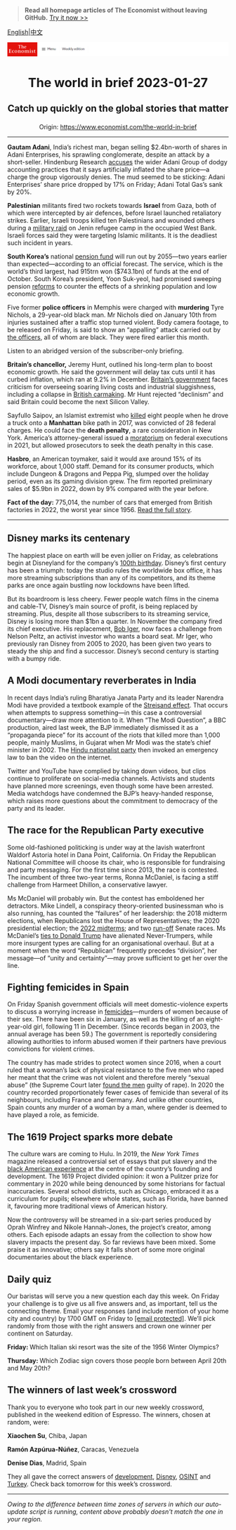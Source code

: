 > **Read all homepage articles of The Economist without leaving GitHub.** [Try it now >>](https://arielherself.github.io/te)

[English](https://github.com/arielherself/espresso/blob/main/README.md)|[中文](https://github-com.translate.goog/arielherself/espresso/blob/main/README.md?_x_tr_sl=en&_x_tr_tl=zh-CN&_x_tr_hl=zh-CN&_x_tr_pto=wapp)



![The Economist](menubar.png)

# <p align="center">The world in brief 2023-01-27</p>

## <p align="center">Catch up quickly on the global stories that matter</p>

<p align="center">Origin: <a href="https://www.economist.com/the-world-in-brief">https://www.economist.com/the-world-in-brief</a><hr>

<strong>Gautam Adani</strong>, India’s richest man, began selling $2.4bn-worth of shares in ​​Adani Enterprises, his sprawling conglomerate, despite an attack by a short-seller. Hindenburg Research [accuses](https://www.economist.com/business/2023/01/26/hindenburgs-critique-of-the-adani-empire) the wider Adani Group of dodgy accounting practices that it says artificially inflated the share price—a charge the group vigorously denies. The mud seemed to be sticking: Adani Enterprises’ share price dropped by 17% on Friday; Adani Total Gas’s sank by 20%.

<strong>Palestinian</strong> militants fired two rockets towards <strong>Israel</strong> from Gaza, both of which were intercepted by air defences, before Israel launched retaliatory strikes. Earlier, Israeli troops killed ten Palestinians and wounded others during a [military raid](https://www.economist.com/middle-east-and-africa/2022/05/14/shireen-abu-aqleh-was-killed-covering-an-israeli-raid) on Jenin refugee camp in the occupied West Bank. Israeli forces said they were targeting Islamic militants. It is the deadliest such incident in years.

<strong>South Korea’s</strong> national [pension fund](https://www.economist.com/finance-and-economics/2022/12/05/can-you-afford-to-retire) will run out by 2055—two years earlier than expected—according to an official forecast. The service, which is the world’s third largest, had 915trn won ($743.1bn) of funds at the end of October. South Korea’s president, Yoon Suk-yeol, had promised sweeping pension [reforms](https://www.economist.com/finance-and-economics/2022/10/27/asias-vast-financial-institutions-are-being-enlisted-to-defend-currencies) to counter the effects of a shrinking population and low economic growth.

Five former <strong>police officers</strong> in Memphis were charged with <strong>murdering</strong> Tyre Nichols, a 29-year-old black man. Mr Nichols died on January 10th from injuries sustained after a traffic stop turned violent. Body camera footage, to be released on Friday, is said to show an “appalling” attack carried out by [the officers](https://www.economist.com/special-report/2022/09/12/-stopping-the-spiral-of-murder-and-violent-crime), all of whom are black. They were fired earlier this month.

Listen to an abridged version of the subscriber-only briefing.

<strong>Britain’s chancellor,</strong> Jeremy Hunt, outlined his long-term plan to boost economic growth. He said the government will delay tax cuts until it has curbed inflation, which ran at 9.2% in December. [Britain’s government](https://www.economist.com/britain/2023/01/23/rishi-sunaks-hapless-government) faces criticism for overseeing soaring living costs and industrial sluggishness, including a collapse in [British carmaking](https://www.economist.com/britain/2023/01/24/britains-carmaking-industry-is-increasingly-under-threat). Mr Hunt rejected “declinism” and said Britain could become the next Silicon Valley.

Sayfullo Saipov, an Islamist extremist who [killed](https://www.economist.com/united-states/2017/11/02/new-york-is-attacked-again-but-remains-remarkably-safe) eight people when he drove a truck onto a <strong>Manhattan</strong> bike path in 2017, was convicted of 28 federal charges. He could face the <strong>death penalty</strong>, a rare consideration in New York. America’s attorney-general issued a [moratorium](https://www.economist.com/united-states/2021/01/21/use-of-the-death-penalty-in-america-may-be-ending) on federal executions in 2021, but allowed prosecutors to seek the death penalty in this case.

<strong>Hasbro</strong>, an American toymaker, said it would axe around 15% of its workforce, about 1,000 staff. Demand for its consumer products, which include Dungeon &amp; Dragons and Peppa Pig, slumped over the holiday period, even as its gaming division grew. The firm reported preliminary sales of $5.9bn in 2022, down by 9% compared with the year before.

<strong>Fact of the day:</strong> 775,014, the number of cars that emerged from British factories in 2022, the worst year since 1956. [Read the full story](https://www.economist.com/britain/2023/01/24/britains-carmaking-industry-is-increasingly-under-threat).

----------

## Disney marks its centenary

The happiest place on earth will be even jollier on Friday, as celebrations begin at Disneyland for the company’s [100th birthday](https://www.economist.com/briefing/2023/01/19/as-disney-turns-100-its-business-is-on-a-rollercoaster-ride). Disney’s first century has been a triumph: today the studio rules the worldwide box office, it has more streaming subscriptions than any of its competitors, and its theme parks are once again bustling now lockdowns have been lifted.

But its boardroom is less cheery. Fewer people watch films in the cinema and cable-TV, Disney’s main source of profit, is being replaced by streaming. Plus, despite all those subscribers to its streaming service, Disney is losing more than $1bn a quarter. In November the company fired its chief executive. His replacement, [Bob Iger](https://www.economist.com/leaders/2022/11/21/disney-brings-back-a-star-of-the-past-but-its-real-problem-is-the-script), now faces a challenge from Nelson Peltz, an activist investor who wants a board seat. Mr Iger, who previously ran Disney from 2005 to 2020, has been given two years to steady the ship and find a successor. Disney’s second century is starting with a bumpy ride.

## A Modi documentary reverberates in India

In recent days India’s ruling Bharatiya Janata Party and its leader Narendra Modi have provided a textbook example of the [Streisand effect](https://www.economist.com/the-economist-explains/2013/04/15/what-is-the-streisand-effect). That occurs when attempts to suppress something—in this case a controversial documentary—draw more attention to it. When “The Modi Question”, a BBC production, aired last week, the BJP immediately dismissed it as a “propaganda piece” for its account of the riots that killed more than 1,000 people, mainly Muslims, in Gujarat when Mr Modi was the state’s chief minister in 2002. The [Hindu nationalist party](https://www.economist.com/asia/2022/07/28/indias-hindu-nationalist-ruling-party-preaches-social-inclusion) then invoked an emergency law to ban the video on the internet.

Twitter and YouTube have complied by taking down videos, but clips continue to proliferate on social-media channels. Activists and students have planned more screenings, even though some have been arrested. Media watchdogs have condemned the BJP’s heavy-handed response, which raises more questions about the commitment to democracy of the party and its leader.

## The race for the Republican Party executive

Some old-fashioned politicking is under way at the lavish waterfront Waldorf Astoria hotel in Dana Point, California. On Friday the Republican National Committee will choose its chair, who is responsible for fundraising and party messaging. For the first time since 2013, the race is contested. The incumbent of three two-year terms, Ronna McDaniel, is facing a stiff challenge from Harmeet Dhillon, a conservative lawyer.

Ms McDaniel will probably win. But the contest has emboldened her detractors. Mike Lindell, a conspiracy theory-oriented businessman who is also running, has counted the “failures” of her leadership: the 2018 midterm elections, when Republicans lost the House of Representatives; the 2020 presidential election; the [2022 midterms](https://www.economist.com/united-states/2022/11/09/the-democrats-have-done-better-than-expected); and two [run-off](https://www.economist.com/united-states/2021/01/09/two-stunning-victories-for-democrats-in-georgia-upend-the-senate) Senate races. Ms McDaniel’s [ties to Donald Trump](https://www.economist.com/briefing/2022/08/18/donald-trumps-hold-on-the-republican-party-is-unquestionable) have alienated Never-Trumpers, while more insurgent types are calling for an organisational overhaul. But at a moment when the word “Republican” frequently precedes “division”, her message—of “unity and certainty”—may prove sufficient to get her over the line.

## Fighting femicides in Spain

On Friday Spanish government officials will meet domestic-violence experts to discuss a worrying increase in [femicides](https://www.economist.com/the-americas/2020/03/05/why-latin-america-treats-femicides-differently-from-other-murders)—murders of women because of their sex. There have been six in January, as well as the killing of an eight-year-old girl, following 11 in December. (Since records began in 2003, the annual average has been 59.) The government is reportedly considering allowing authorities to inform abused women if their partners have previous convictions for violent crimes.

The country has made strides to protect women since 2016, when a court ruled that a woman’s lack of physical resistance to the five men who raped her meant that the crime was not violent and therefore merely “sexual abuse” (the Supreme Court later [found the men](https://www.economist.com/europe/2022/09/01/spain-acts-to-protect-women) guilty of rape). In 2020 the country recorded proportionately fewer cases of femicide than several of its neighbours, including France and Germany. And unlike other countries, Spain counts any murder of a woman by a man, where gender is deemed to have played a role, as femicide.

## The 1619 Project sparks more debate

The culture wars are coming to Hulu. In 2019, the <em>New York Times </em>magazine released a controversial set of essays that put slavery and the [black American experience](https://www.economist.com/united-states/2021/07/10/americas-history-wars) at the centre of the country’s founding and development. The 1619 Project divided opinion: it won a Pulitzer prize for commentary in 2020 while being denounced by some historians for factual inaccuracies. Several school districts, such as Chicago, embraced it as a curriculum for pupils; elsewhere whole states, such as Florida, have banned it, favouring more traditional views of American history.

Now the controversy will be streamed in a six-part series produced by Oprah Winfrey and Nikole Hannah-Jones, the project’s creator, among others. Each episode adapts an essay from the collection to show how slavery impacts the present day. So far reviews have been mixed. Some praise it as innovative; others say it falls short of some more original documentaries about the black experience.

## Daily quiz

Our baristas will serve you a new question each day this week. On Friday your challenge is to give us all five answers and, as important, tell us the connecting theme. Email your responses (and include mention of your home city and country) by 1700 GMT on Friday to [<span class="__cf_email__" data-cfemail="88d9fde1f2cdfbf8faedfbfbe7c8edebe7e6e7e5e1fbfca6ebe7e5">[email&#160;protected]</span>](https://mail.google.com/mail/?view=cm&amp;fs=1&amp;tf=1&amp;to=QuizEspresso@economist.com). We’ll pick randomly from those with the right answers and crown one winner per continent on Saturday.

<strong>Friday: </strong>Which Italian ski resort was the site of the 1956 Winter Olympics?

<strong>Thursday: </strong>Which Zodiac sign covers those people born between April 20th and May 20th?

## The winners of last week’s crossword

Thank you to everyone who took part in our new weekly crossword, published in the weekend edition of Espresso. The winners, chosen at random, were: 

<strong>Xiaochen Su</strong>, Chiba, Japan

<strong>Ramón Azpúrua-Núñez</strong>, Caracas, Venezuela

<strong>Denise Dias</strong>, Madrid, Spain

They all gave the correct answers of [development](https://www.economist.com/leaders/2023/01/19/south-africas-collapsing-railway-company-is-a-cautionary-tale), [Disney](https://www.economist.com/leaders/2023/01/19/disneys-troubles-show-how-technology-has-changed-the-business-of-culture), [OSINT](https://www.economist.com/leaders/2023/01/18/how-spies-soldiers-and-the-public-should-use-open-source-intelligence) and [Turkey](https://www.economist.com/leaders/2023/01/19/turkey-could-be-on-the-brink-of-dictatorship). Check back tomorrow for this week’s crossword.

----------

*Owing to the difference between time zones of servers in which our auto-update script is running, content above probably doesn't match the one in your region.*
